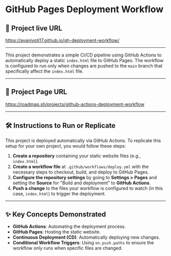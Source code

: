 # GitHub Pages Deployment Workflow

## 🚀 Project live URL

https://ayanjyoti17.github.io/gh-deployment-workflow/

---

This project demonstrates a simple CI/CD pipeline using GitHub Actions to automatically deploy a static `index.html` file to GitHub Pages. The workflow is configured to run only when changes are pushed to the `main` branch that specifically affect the `index.html` file.

---

## 🚀 Project Page URL

https://roadmap.sh/projects/github-actions-deployment-workflow

---

## 🛠️ Instructions to Run or Replicate

This project is deployed automatically via GitHub Actions. To replicate this setup for your own project, you would follow these steps:

1.  **Create a repository** containing your static website files (e.g., `index.html`).
2.  **Create a workflow file** at `.github/workflows/deploy.yml` with the necessary steps to checkout, build, and deploy to GitHub Pages.
3.  **Configure the repository settings** by going to **Settings > Pages** and setting the **Source** for "Build and deployment" to **GitHub Actions**.
4.  **Push a change** to the files your workflow is configured to watch (in this case, `index.html`) to trigger the deployment.

---

## ✨ Key Concepts Demonstrated

* **GitHub Actions**: Automating the deployment process.
* **GitHub Pages**: Hosting the static website.
* **Continuous Deployment (CD)**: Automatically deploying new changes.
* **Conditional Workflow Triggers**: Using `on.push.paths` to ensure the workflow only runs when specific files are changed.
